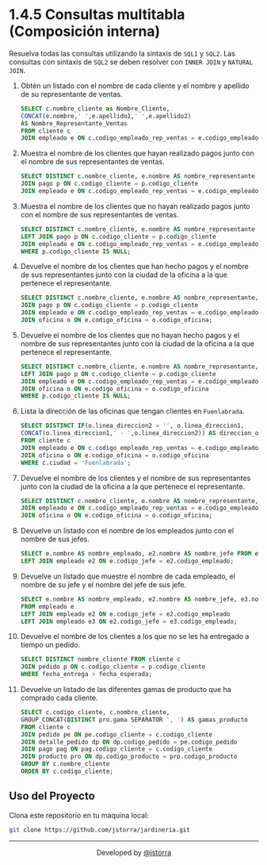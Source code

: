 # 1.4.5 Consultas multitabla (Composición interna)

Resuelva todas las consultas utilizando la sintaxis de `SQL1` y `SQL2`. Las consultas con sintaxis de `SQL2` se deben resolver con `INNER JOIN` y `NATURAL JOIN`.

1. Obtén un listado con el nombre de cada cliente y el nombre y apellido de su representante de ventas.

    ```SQL
    SELECT c.nombre_cliente as Nombre_Cliente,
    CONCAT(e.nombre,' ',e.apellido1,' ',e.apellido2)
    AS Nombre_Representante_Ventas
    FROM cliente c
    JOIN empleado e ON c.codigo_empleado_rep_ventas = e.codigo_empleado;
    ```

2. Muestra el nombre de los clientes que hayan realizado pagos junto con el nombre de sus representantes de ventas.

    ```SQL
    SELECT DISTINCT c.nombre_cliente, e.nombre AS nombre_representante FROM cliente c
    JOIN pago p ON c.codigo_cliente = p.codigo_cliente
    JOIN empleado e ON c.codigo_empleado_rep_ventas = e.codigo_empleado;
    ```

3. Muestra el nombre de los clientes que no hayan realizado pagos junto con el nombre de sus representantes de ventas.

    ```SQL
    SELECT DISTINCT c.nombre_cliente, e.nombre AS nombre_representante FROM cliente c
    LEFT JOIN pago p ON c.codigo_cliente = p.codigo_cliente
    JOIN empleado e ON c.codigo_empleado_rep_ventas = e.codigo_empleado
    WHERE p.codigo_cliente IS NULL;
    ```

4. Devuelve el nombre de los clientes que han hecho pagos y el nombre de sus representantes junto con la ciudad de la oficina a la que pertenece el representante.

    ```SQL
    SELECT DISTINCT c.nombre_cliente, e.nombre AS nombre_representante, o.ciudad FROM cliente c
    JOIN pago p ON c.codigo_cliente = p.codigo_cliente
    JOIN empleado e ON c.codigo_empleado_rep_ventas = e.codigo_empleado
    JOIN oficina o ON e.codigo_oficina = o.codigo_oficina;
    ```

5. Devuelve el nombre de los clientes que no hayan hecho pagos y el nombre de sus representantes junto con la ciudad de la oficina a la que pertenece el representante.

    ```SQL
    SELECT DISTINCT c.nombre_cliente, e.nombre AS nombre_representante, o.ciudad FROM cliente c
    LEFT JOIN pago p ON c.codigo_cliente = p.codigo_cliente
    JOIN empleado e ON c.codigo_empleado_rep_ventas = e.codigo_empleado
    JOIN oficina o ON e.codigo_oficina = o.codigo_oficina
    WHERE p.codigo_cliente IS NULL;
    ```

6. Lista la dirección de las oficinas que tengan clientes en `Fuenlabrada`.

    ```SQL
    SELECT DISTINCT IF(o.linea_direccion2 = '', o.linea_direccion1,
    CONCAT(o.linea_direccion1,' - ',o.linea_direccion2)) AS direccion_oficina
    FROM cliente c
    JOIN empleado e ON c.codigo_empleado_rep_ventas = e.codigo_empleado
    JOIN oficina o ON e.codigo_oficina = o.codigo_oficina
    WHERE c.ciudad = 'Fuenlabrada';
    ```

7. Devuelve el nombre de los clientes y el nombre de sus representantes junto con la ciudad de la oficina a la que pertenece el representante.

    ```SQL
    SELECT DISTINCT c.nombre_cliente, e.nombre AS nombre_representante, o.ciudad FROM cliente c
    JOIN empleado e ON c.codigo_empleado_rep_ventas = e.codigo_empleado
    JOIN oficina o ON e.codigo_oficina = o.codigo_oficina;
    ```

8. Devuelve un listado con el nombre de los empleados junto con el nombre de sus jefes.

    ```SQL
    SELECT e.nombre AS nombre_empleado, e2.nombre AS nombre_jefe FROM empleado e
    LEFT JOIN empleado e2 ON e.codigo_jefe = e2.codigo_empleado;
    ```

9. Devuelve un listado que muestre el nombre de cada empleado, el nombre de su jefe y el nombre del jefe de sus jefe.

    ```SQL
    SELECT e.nombre AS nombre_empleado, e2.nombre AS nombre_jefe, e3.nombre AS nombre_jefe_mayor
    FROM empleado e
    LEFT JOIN empleado e2 ON e.codigo_jefe = e2.codigo_empleado
    LEFT JOIN empleado e3 ON e2.codigo_jefe = e3.codigo_empleado;
    ```

10. Devuelve el nombre de los clientes a los que no se les ha entregado a tiempo un pedido.

    ```SQL
    SELECT DISTINCT nombre_cliente FROM cliente c
    JOIN pedido p ON c.codigo_cliente = p.codigo_cliente
    WHERE fecha_entrega > fecha_esperada;
    ```

11. Devuelve un listado de las diferentes gamas de producto que ha comprado cada cliente.

    ```SQL
    SELECT c.codigo_cliente, c.nombre_cliente,
    GROUP_CONCAT(DISTINCT pro.gama SEPARATOR ', ') AS gamas_producto
    FROM cliente c
    JOIN pedido pe ON pe.codigo_cliente = c.codigo_cliente
    JOIN detalle_pedido dp ON dp.codigo_pedido = pe.codigo_pedido
    JOIN pago pag ON pag.codigo_cliente = c.codigo_cliente
    JOIN producto pro ON dp.codigo_producto = pro.codigo_producto
    GROUP BY c.nombre_cliente
    ORDER BY c.codigo_cliente;
    ```

## Uso del Proyecto

Clona este repositorio en tu maquina local:

```BASH
git clone https://github.com/jstorra/jardineria.git
```

---

<p align="center">Developed by <a href="https://github.com/jstorra">@jstorra</a></p>